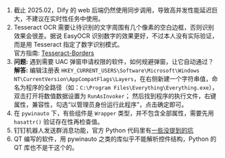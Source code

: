 1. 截止 2025.02，Dify 的 web 后端仍然使用同步调用，导致高并发性能延迟巨大，不建议在实时性任务中使用。
2. Tesseract OCR 需要让待识别的文字周围有几个像素的空白边框，否则识别效果会很差。据说 EasyOCR 识别数字的效果更好，不过本人没有实际验证，而是用 Tesseract 指定了数字识别模式。  
   官方指南: [Tesseract-Borders](https://tesseract-ocr.github.io/tessdoc/ImproveQuality.html#:~:text=lines%20are%20horizontal.-,Borders,-Missing%20borders)
3. **问题:** 遇到需要 UAC 弹窗申请权限的软件，如何规避弹窗，让它自动通过？  
    **解答:** 编辑注册表 `HKEY_CURRENT_USERS\Software\Microsoft\Windows NT\CurrentVersion\AppCompatFlags\Layers`，在右侧新建一个字符串值，命名为程序的全路径（如：`C:\Program Files\Everything\Everything.exe`），双击打开将数值数据设置为 `RunAsInvoker`；
   然后找到程序的执行文件，右键属性，兼容性，勾选“以管理员身份运行此程序”，点击确定即可。
4. 在 `pywinauto` 下，有些组件是 `Wrapper` 类型，并不包含全部属性，需要先用 `hasattr()` 验证存在性再检查值。
5. 钉钉机器人发送群消息功能，官方 Python 代码里有[一些没提到的坑](https://blog.csdn.net/mccgodlov/article/details/120759933)
6. QT 编写的软件，用 pywinauto 之类的库似乎不能解析控件结构，Python 的 QT 库也不是干这个的。
